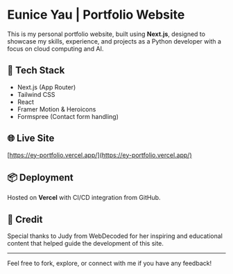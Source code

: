 # Eunice Yau | Portfolio Website

This is my personal portfolio website, built using **Next.js**, designed to showcase my skills, experience, and projects as a Python developer with a focus on cloud computing and AI.

## 🚀 Tech Stack
- Next.js (App Router)
- Tailwind CSS
- React
- Framer Motion & Heroicons
- Formspree (Contact form handling)

## 🌐 Live Site
[https://ey-portfolio.vercel.app/](https://ey-portfolio.vercel.app/)

## 📦 Deployment
Hosted on **Vercel** with CI/CD integration from GitHub.

## 🙏 Credit
Special thanks to Judy from WebDecoded for her inspiring and educational content that helped guide the development of this site.

---

Feel free to fork, explore, or connect with me if you have any feedback!